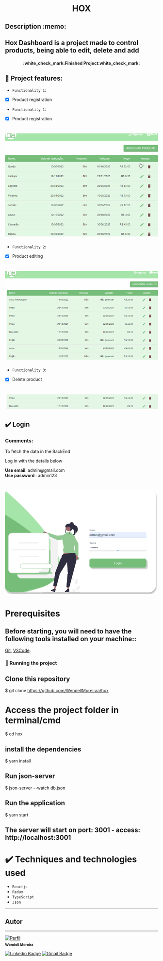 <h1 align="center">
  <p align="center">HOX</p>
</h1>

<h2>
Description :memo:<h2>
<p> 
Hox Dashboard is a project made to control products, being able to edit, delete and add <p>

<h4 align="center"> 
    :white_check_mark:Finished Project:white_check_mark:
</h4>

## :hammer: Project features:

- `Functionality 1`:
- [x] Product registration

- `Functionality 1`:
- [x] Product registration

<h1 align="center"> 
<img alt='function1'src='src/img/function1.gif'>
</h1>

- `Functionality 2`:
- [x] Product editing

<h1 align="center"> 
<img alt='function2'src='src/img/function2.gif'>
</h1>

- `Functionality 3`:
- [x] Delete product

<h1 align="center"> 
<img alt='function3'src='src/img/Delete.gif'>
</h1>

## ✔️ Login
  ### Comments:
  <p>To fetch the data in the BackEnd<p/>
   <p>Log in with the details below<p/>

<p>
<strong>Use email</strong>: admin@gmail.com </br>
<strong>Use password </strong>: admin123
</p>

<h1 align="center"> 
<img alt='login'src='src/img/login.gif'>
</h1>

# Prerequisites

## Before starting, you will need to have the following tools installed on your machine::

[Git](https://git-scm.com),
[VSCode](https://code.visualstudio.com/).

### 🎲 Running the project

## Clone this repository

$ git clone https://github.com/WendellMoreiraa/hox

# Access the project folder in terminal/cmd

$ cd hox

## install the dependencies

$ yarn install

## Run json-server

$ json-server --watch db.json

## Run the application

$ yarn start

## The server will start on port: 3001 - access: http://localhost:3001

# ✔️ Techniques and technologies used

- `Reactjs`
- `Redux`
- `TypeScript`
- `Json`

---

## Autor

---

<a href="https://github.com/WendellMoreiraa">

<img src="https://avatars.githubusercontent.com/u/98846034?s=400&u=b64c6d0f9bc62b1ec0113550fa52359796ed1039&v=4"  alt="Perfil"/>

 <br />
 <sub><b>Wendell Moreira</b></sub> </a>

[![Linkedin Badge](https://img.shields.io/badge/-Wendell-blue?style=flat-square&logo=Linkedin&logoColor=white&link=https://www.linkedin.com/in/wendell-da-silva-53085b1b0/)](https://www.linkedin.com/in/wendell-da-silva-53085b1b0/)
[![Gmail Badge](https://img.shields.io/badge/-wendell.ufpel@gmail.com-c14438?style=flat-square&logo=Gmail&logoColor=white&link=mailto:wendell.ufpel@gmail.com)](mailto:wendell.ufpel@gmail.com)
